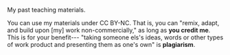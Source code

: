  My past teaching materials.

 You can use my materials under CC BY-NC. That is, you can "remix, adapt, and build upon [my] work non-commercially," as long as __you credit me__. This is for your benefit--- "taking someone els's ideas, words or other types of work product and presenting them as one's own" is __plagiarism__.
